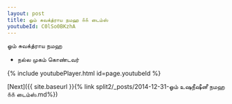 ```yaml
---
layout: post
title: ஓம் சுவக்த்ராய நமஹ ௧௧ டைம்ஸ்
youtubeId: C0lSo0BKzhA
---
```

 
 
 ஓம் சுவக்த்ராய நமஹ  
 
 -  நல்ல முகம் கொண்டவர் 
 
  
 
  
 
 
 
 
 
 


{% include youtubePlayer.html id=page.youtubeId %}
 
[Next]({{ site.baseurl }}{% link  split2/_posts/2014-12-31-ஓம் உஷநீஷீனீ நமஹ ௧௧ டைம்ஸ்.md%})
 
